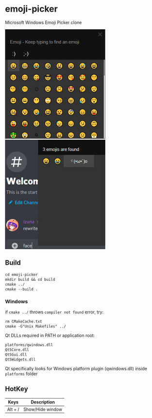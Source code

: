 # emoji-picker
Microsoft Windows Emoji Picker clone  

![pajaDank.jpg](.github/pajaDank.jpg)&nbsp;&nbsp;&nbsp;&nbsp;![WAYTOODANK.jpg](.github/WAYTOODANK.jpg)

## Build

    cd emoji-picker
    mkdir build && cd build
    cmake ../
    cmake --build .

### Windows

if `cmake ../` throws `compiler not found` error, try:  

    rm CMakeCache.txt
    cmake -G"Unix Makefiles" ../

Qt DLLs required in PATH or application root:  

    platforms/qwindows.dll
    Qt5Core.dll
    Qt5Gui.dll
    Qt5Widgets.dll

Qt specifically looks for Windows platform plugin (qwindows.dll) inside `platforms` folder  

## HotKey

| Keys | Description |
| --------| ------------- |
| Alt + / | Show/Hide window |
